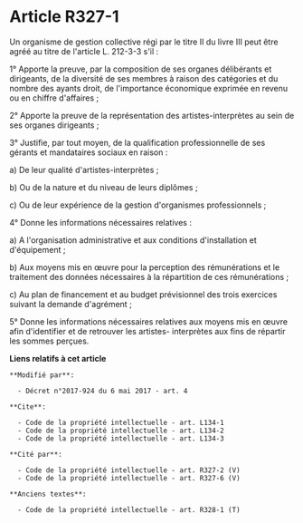 # Article R327-1

Un organisme de gestion collective régi par le titre II du livre III peut être agréé au titre de l'article L. 212-3-3 s'il :

1° Apporte la preuve, par la composition de ses organes délibérants et dirigeants, de la diversité de ses membres à raison
des catégories et du nombre des ayants droit, de l'importance économique exprimée en revenu ou en chiffre d'affaires ;

2° Apporte la preuve de la représentation des artistes-interprètes au sein de ses organes dirigeants ;

3° Justifie, par tout moyen, de la qualification professionnelle de ses gérants et mandataires sociaux en raison :

a) De leur qualité d'artistes-interprètes ;

b) Ou de la nature et du niveau de leurs diplômes ;

c) Ou de leur expérience de la gestion d'organismes professionnels ;

4° Donne les informations nécessaires relatives :

a) A l'organisation administrative et aux conditions d'installation et d'équipement ;

b) Aux moyens mis en œuvre pour la perception des rémunérations et le traitement des données nécessaires à la répartition de
ces rémunérations ;

c) Au plan de financement et au budget prévisionnel des trois exercices suivant la demande d'agrément ;

5° Donne les informations nécessaires relatives aux moyens mis en œuvre afin d'identifier et de retrouver les artistes-
interprètes aux fins de répartir les sommes perçues.

**Liens relatifs à cet article**

	**Modifié par**:

	  - Décret n°2017-924 du 6 mai 2017 - art. 4

	**Cite**:

	  - Code de la propriété intellectuelle - art. L134-1
	  - Code de la propriété intellectuelle - art. L134-2
	  - Code de la propriété intellectuelle - art. L134-3

	**Cité par**:

	  - Code de la propriété intellectuelle - art. R327-2 (V)
	  - Code de la propriété intellectuelle - art. R327-6 (V)

	**Anciens textes**:

	  - Code de la propriété intellectuelle - art. R328-1 (T)
